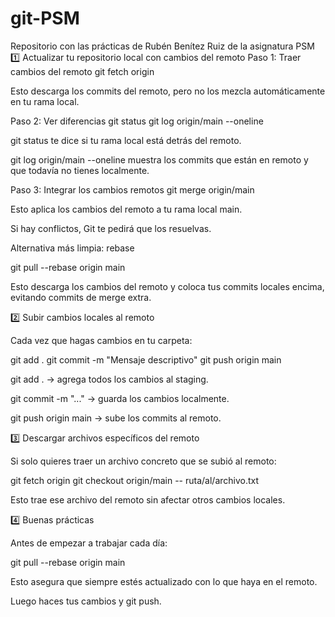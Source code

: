 # git-PSM
Repositorio con las prácticas de Rubén Benítez Ruiz de la asignatura PSM
1️⃣ Actualizar tu repositorio local con cambios del remoto
Paso 1: Traer cambios del remoto
git fetch origin


Esto descarga los commits del remoto, pero no los mezcla automáticamente en tu rama local.

Paso 2: Ver diferencias
git status
git log origin/main --oneline


git status te dice si tu rama local está detrás del remoto.

git log origin/main --oneline muestra los commits que están en remoto y que todavía no tienes localmente.

Paso 3: Integrar los cambios remotos
git merge origin/main


Esto aplica los cambios del remoto a tu rama local main.

Si hay conflictos, Git te pedirá que los resuelvas.

Alternativa más limpia: rebase

git pull --rebase origin main


Esto descarga los cambios del remoto y coloca tus commits locales encima, evitando commits de merge extra.

2️⃣ Subir cambios locales al remoto

Cada vez que hagas cambios en tu carpeta:

git add .
git commit -m "Mensaje descriptivo"
git push origin main


git add . → agrega todos los cambios al staging.

git commit -m "..." → guarda los cambios localmente.

git push origin main → sube los commits al remoto.

3️⃣ Descargar archivos específicos del remoto

Si solo quieres traer un archivo concreto que se subió al remoto:

git fetch origin
git checkout origin/main -- ruta/al/archivo.txt


Esto trae ese archivo del remoto sin afectar otros cambios locales.

4️⃣ Buenas prácticas

Antes de empezar a trabajar cada día:

git pull --rebase origin main


Esto asegura que siempre estés actualizado con lo que haya en el remoto.

Luego haces tus cambios y git push.
